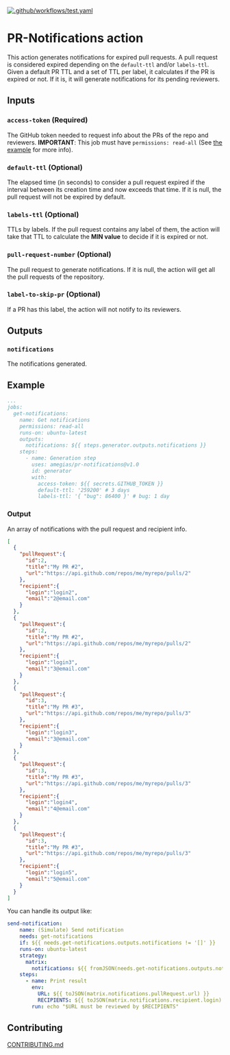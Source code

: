 [![.github/workflows/test.yaml](https://github.com/amegias/pr-notifications/actions/workflows/test.yaml/badge.svg)](https://github.com/amegias/pr-notifications/actions/workflows/test.yaml)

# PR-Notifications action

This action generates notifications for expired pull requests. A pull request is considered expired depending on the `default-ttl` and/or `labels-ttl`.
Given a default PR TTL and a set of TTL per label, it calculates if the PR is expired or not. If it is, it will generate notifications for its pending reviewers.

## Inputs

### `access-token` (Required)

The GitHub token needed to request info about the PRs of the repo and reviewers.
**IMPORTANT**: This job must have `permissions: read-all` (See [the example](#example) for more info).

### `default-ttl` (Optional)

The elapsed time (in seconds) to consider a pull request expired if the interval between its creation time and now exceeds that time.
If it is null, the pull request will not be expired by default.

### `labels-ttl` (Optional)

TTLs by labels. If the pull request contains any label of them, the action will take that TTL to calculate the **MIN value** to decide if it is expired or not.

### `pull-request-number` (Optional)

The pull request to generate notifications. If it is null, the action will get all the pull requests of the repository.
### `label-to-skip-pr` (Optional)

If a PR has this label, the action will not notify to its reviewers.


## Outputs

### `notifications`

The notifications generated.

## Example
```yaml
...
jobs:
  get-notifications:
    name: Get notifications
    permissions: read-all
    runs-on: ubuntu-latest
    outputs:
      notifications: ${{ steps.generator.outputs.notifications }}
    steps:
      - name: Generation step
        uses: amegias/pr-notifications@v1.0
        id: generator
        with:
          access-token: ${{ secrets.GITHUB_TOKEN }}
          default-ttl: '259200' # 3 days
          labels-ttl: '{ "bug": 86400 }' # bug: 1 day
```

### Output

An array of notifications with the pull request and recipient info.

```json
[
  {
    "pullRequest":{
      "id":2,
      "title":"My PR #2",
      "url":"https://api.github.com/repos/me/myrepo/pulls/2"
    },
    "recipient":{
      "login":"login2",
      "email":"2@email.com"
    }
  },
  {
    "pullRequest":{
      "id":2,
      "title":"My PR #2",
      "url":"https://api.github.com/repos/me/myrepo/pulls/2"
    },
    "recipient":{
      "login":"login3",
      "email":"3@email.com"
    }
  },
  {
    "pullRequest":{
      "id":3,
      "title":"My PR #3",
      "url":"https://api.github.com/repos/me/myrepo/pulls/3"
    },
    "recipient":{
      "login":"login3",
      "email":"3@email.com"
    }
  },
  {
    "pullRequest":{
      "id":3,
      "title":"My PR #3",
      "url":"https://api.github.com/repos/me/myrepo/pulls/3"
    },
    "recipient":{
      "login":"login4",
      "email":"4@email.com"
    }
  },
  {
    "pullRequest":{
      "id":3,
      "title":"My PR #3",
      "url":"https://api.github.com/repos/me/myrepo/pulls/3"
    },
    "recipient":{
      "login":"login5",
      "email":"5@email.com"
    }
  }
]
```

You can handle its output like:
```yaml
send-notification:
    name: (Simulate) Send notification
    needs: get-notifications
    if: ${{ needs.get-notifications.outputs.notifications != '[]' }}
    runs-on: ubuntu-latest
    strategy:
      matrix:
        notifications: ${{ fromJSON(needs.get-notifications.outputs.notifications) }}
    steps:
      - name: Print result
        env:
          URL: ${{ toJSON(matrix.notifications.pullRequest.url) }}
          RECIPIENTS: ${{ toJSON(matrix.notifications.recipient.login) }}
        run: echo "$URL must be reviewed by $RECIPIENTS"
```

## Contributing
[CONTRIBUTING.md](./CONTRIBUTING.md)
